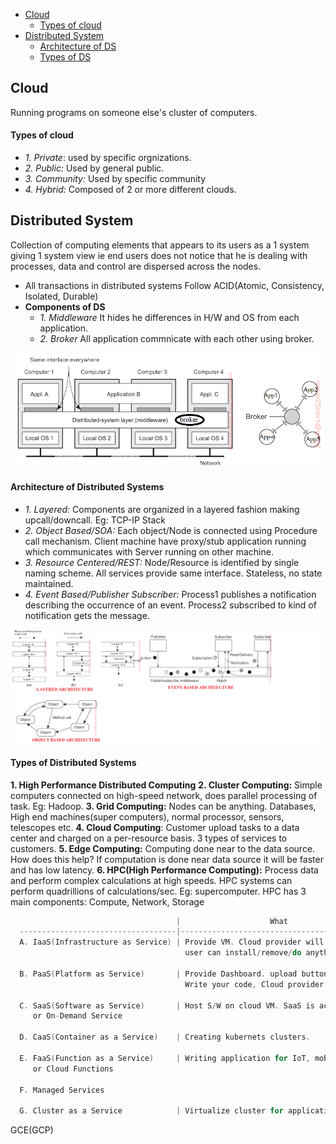 - [Cloud](#cloud)
  - [Types of cloud](#tyc)
- [Distributed System](#dis)
  - [Architecture of DS](#archds) 
  - [Types of DS](#tyd)

<a name=cloud></a>
## Cloud
Running programs on someone else's cluster of computers.
#### Types of cloud
- _1. Private_: used by specific orgnizations.
- _2. Public:_ Used by general public.
- _3. Community:_ Used by specific community
- _4. Hybrid:_ Composed of 2 or more different clouds.

<a name=dis></a>
## Distributed System
Collection of computing elements that appears to its users as a 1 system giving 1 system view ie end users does not notice that he is dealing with processes, data and control are dispersed across the nodes.
- All transactions in distributed systems Follow ACID(Atomic, Consistency, Isolated, Durable)
- **Components of DS**
  - *1. Middleware* It hides he differences in H/W and OS from each application.  
  - *2. Broker* All application commnicate with each other using broker. 

<img src=distributed-system-middleware-layer.PNG width=500/>

<a name=archds></a>
#### Architecture of Distributed Systems
- *1. Layered:* Components are organized in a layered fashion making upcall/downcall. Eg: TCP-IP Stack
- _2. Object Based/SOA:_ Each object/Node is connected using Procedure call mechanism. Client machine have proxy/stub application running which communicates with Server running on other machine.
- _3. Resource Centered/REST:_ Node/Resource is identified by single naming scheme. All services provide same interface. Stateless, no state maintained.
- _4. Event Based/Publisher Subscriber:_ Process1 publishes a notification describing the occurrence of an event. Process2 subscribed to kind of notification gets the message.

<img src=architecture-types-of-distributed-systems.png width=500/>

<a name=tyd></a>
#### Types of Distributed Systems
**1. High Performance Distributed Computing**
**2. Cluster Computing:** Simple computers connected on high-speed network, does parallel processing of task. Eg: Hadoop.
**3. Grid Computing:** Nodes can be anything. Databases, High end machines(super computers), normal processor, sensors, telescopes etc.
**4. Cloud Computing**: Customer upload tasks to a data center and charged on a per-resource basis. 3 types of services to customers.
**5. Edge Computing:** Computing done near to the data source. How does this help? If computation is done near data source it will be faster and has low latency.
**6. HPC(High Performance Computing):** Process data and perform complex calculations at high speeds. HPC systems can perform quadrillions of calculations/sec. Eg: supercomputer. HPC has 3 main components: Compute, Network, Storage
```c
                                     |                    What                                                   |  Example
  -----------------------------------|---------------------------------------------------------------------------|-----------
  A. IaaS(Infrastructure as Service) | Provide VM. Cloud provider will give access to OS of server/VM,           | GCE(google compute Engine)
                                       user can install/remove/do anything on Server. Highest control.           |
                                       
  B. PaaS(Platform as Service)       | Provide Dashboard. upload button is provided you can upload your website. | GAE(Google App engine)
                                       Write your code, Cloud provider will take care of it                      |
                                       
  C. SaaS(Software as Service)       | Host S/W on cloud VM. SaaS is accessed using a thin client or by browser  | 
     or On-Demand Service            
     
  D. CaaS(Container as a Service)    | Creating kubernets clusters.                                              | GKE(Google Kubernets Engine)
  
  E. FaaS(Function as a Service)     | Writing application for IoT, mobilr backends.
     or Cloud Functions
     
  F. Managed Services
  
  G. Cluster as a Service            | Virtualize cluster for applications.
```
GCE(GCP)
